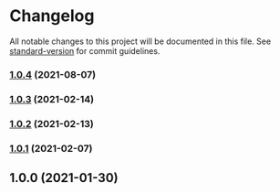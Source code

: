 # Changelog

All notable changes to this project will be documented in this file. See [standard-version](https://github.com/conventional-changelog/standard-version) for commit guidelines.

### [1.0.4](https://github.com/devtin/duckfficer-method/compare/v1.0.3...v1.0.4) (2021-08-07)

### [1.0.3](https://github.com/devtin/duckfficer-method/compare/v1.0.2...v1.0.3) (2021-02-14)

### [1.0.2](https://github.com/devtin/duckfficer-method/compare/v1.0.1...v1.0.2) (2021-02-13)

### [1.0.1](https://github.com/devtin/duckfficer-method/compare/v1.0.0...v1.0.1) (2021-02-07)

## 1.0.0 (2021-01-30)
